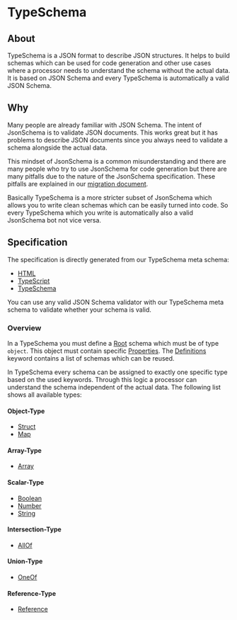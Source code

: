 # TypeSchema

## About

TypeSchema is a JSON format to describe JSON structures. It helps to build
schemas which can be used for code generation and other use cases where a
processor needs to understand the schema without the actual data. It is based
on JSON Schema and every TypeSchema is automatically a valid JSON Schema.

## Why

Many people are already familiar with JSON Schema. The intent of JsonSchema is
to validate JSON documents. This works great but it has problems to describe
JSON documents since you always need to validate a schema alongside the actual
data.

This mindset of JsonSchema is a common misunderstanding and there are many
people who try to use JsonSchema for code generation but there are many pitfalls
due to the nature of the JsonSchema specification. These pitfalls are explained
in our [migration document](migration.md). 

Basically TypeSchema is a more stricter subset of JsonSchema which allows you to
write clean schemas which can be easily turned into code. So every TypeSchema
which you write is automatically also a valid JsonSchema bot not vice versa.

## Specification

The specification is directly generated from our TypeSchema meta schema:

* [HTML](https://chriskapp.github.io/typeschema/schema/schema.htm)
* [TypeScript](https://chriskapp.github.io/typeschema/schema/schema.ts)
* [TypeSchema](https://chriskapp.github.io/typeschema/schema/schema.json)

You can use any valid JSON Schema validator with our TypeSchema meta schema to
validate whether your schema is valid.

### Overview

In a TypeSchema you must define a [Root](https://chriskapp.github.io/typeschema/schema/schema.htm#TypeSchema)
schema which must be of type `object`. This object must contain specific
[Properties](https://chriskapp.github.io/typeschema/schema/schema.htm#Properties).
The [Definitions](https://chriskapp.github.io/typeschema/schema/schema.htm#Definitions)
keyword contains a list of schemas which can be reused.

In TypeSchema every schema can be assigned to exactly one specific type based on
the used keywords. Through this logic a processor can understand the schema
independent of the actual data. The following list shows all available types:

#### Object-Type
* [Struct](https://chriskapp.github.io/typeschema/schema/schema.htm#StructProperties)
* [Map](https://chriskapp.github.io/typeschema/schema/schema.htm#MapProperties)

#### Array-Type
* [Array](https://chriskapp.github.io/typeschema/schema/schema.htm#ArrayProperties)

#### Scalar-Type
* [Boolean](https://chriskapp.github.io/typeschema/schema/schema.htm#BooleanProperties)
* [Number](https://chriskapp.github.io/typeschema/schema/schema.htm#NumberProperties)
* [String](https://chriskapp.github.io/typeschema/schema/schema.htm#StringProperties)

#### Intersection-Type
* [AllOf](https://chriskapp.github.io/typeschema/schema/schema.htm#AllOfProperties)

#### Union-Type
* [OneOf](https://chriskapp.github.io/typeschema/schema/schema.htm#OneOfProperties)

#### Reference-Type
* [Reference](https://chriskapp.github.io/typeschema/schema/schema.htm#ReferenceType)
